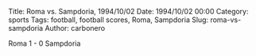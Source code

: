 Title: Roma vs. Sampdoria, 1994/10/02
Date: 1994/10/02 00:00
Category: sports
Tags: football, football scores, Roma, Sampdoria
Slug: roma-vs-sampdoria
Author: carbonero


Roma 1 - 0 Sampdoria
